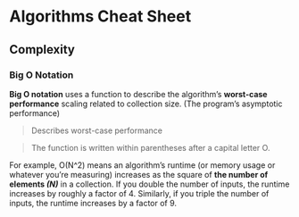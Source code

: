 # Algorithms Cheat Sheet

## Complexity
### Big O Notation
**Big O notation** uses a function to describe the algorithm’s **worst-case performance** scaling related to collection size. (The program’s asymptotic performance)

> Describes worst-case performance

> The function is written within parentheses after a capital letter O.

For example, O(N^2) means an algorithm’s runtime (or memory usage or whatever you’re measuring) increases as the square of **the number of elements *(N)*** in a collection.
If you double the number of inputs, the runtime increases by roughly a factor of 4. Similarly, if you triple the number of inputs, the runtime increases by a factor of 9.